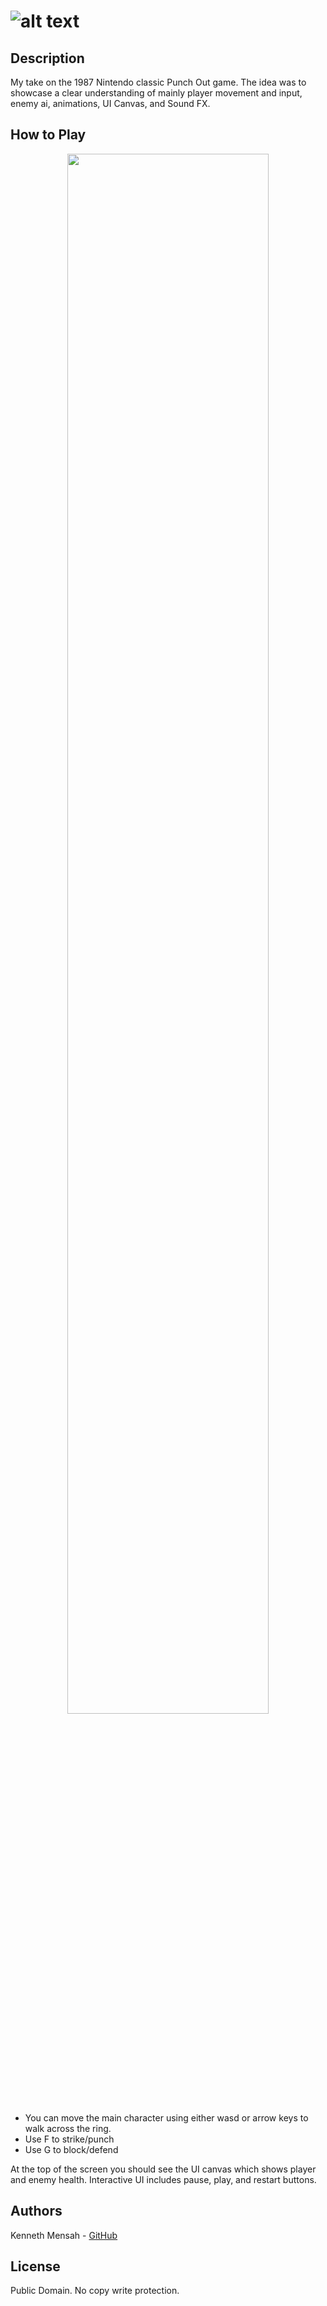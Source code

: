 # ![alt text](https://www.mobygames.com/images/covers/l/207204-mike-tyson-s-punch-out-nes-front-cover.png)

## Description
My take on the 1987 Nintendo classic Punch Out game. The idea was to showcase a clear understanding of mainly player movement and input, enemy ai, animations, UI Canvas, and Sound FX.



## How to Play

<p align="center">
<img src="https://media4.giphy.com/media/3o7aCTfyhYawdOXcFW/giphy.gif?cid=ecf05e472x8w9x44j1cp82mc9i57gg31kip7xrx6aygmv35k&rid=giphy.gif" width="80%"></p>

- You can move the  main character using either wasd or arrow keys to walk across the ring.
- Use F to strike/punch
- Use G to block/defend

At the top of the screen you should see the UI canvas which shows player and enemy health. Interactive UI includes pause, play, and restart buttons.

## Authors
 Kenneth Mensah - [GitHub](https://github.com/Ken-Mens)
 
## License
Public Domain. No copy write protection.
